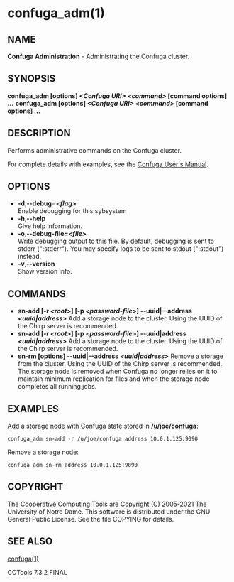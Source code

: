 






















# confuga_adm(1)

## NAME
**Confuga Administration** - Administrating the Confuga cluster.

## SYNOPSIS
**confuga_adm [options] _&lt;Confuga URI&gt;_ _&lt;command&gt;_ [command options] ...**
**confuga_adm [options] _&lt;Confuga URI&gt;_ _&lt;command&gt;_ [command options] ...**

## DESCRIPTION


Performs administrative commands on the Confuga cluster.


For complete details with examples, see the [Confuga User's Manual](http://ccl.cse.nd.edu/software/manuals/confuga.html).

## OPTIONS


- **-d**,**--debug=_&lt;flag&gt;_**<br />Enable debugging for this sybsystem
- **-h**,**--help**<br />Give help information.
- **-o**,**--debug-file=_&lt;file&gt;_**<br />Write debugging output to this file. By default, debugging is sent to stderr (":stderr"). You may specify logs to be sent to stdout (":stdout") instead.
- **-v**,**--version**<br />Show version info.


## COMMANDS


- **sn-add [-r _&lt;root&gt;_] [-p _&lt;password-file&gt;_] --uuid|--address _&lt;uuid|address&gt;_** Add a storage node to the cluster. Using the UUID of the Chirp server is recommended.
- **sn-add [-r _&lt;root&gt;_] [-p _&lt;password-file&gt;_] --uuid|address _&lt;uuid|address&gt;_** Add a storage node to the cluster. Using the UUID of the Chirp server is recommended.
- **sn-rm [options] --uuid|--address _&lt;uuid|address&gt;_** Remove a storage from the cluster. Using the UUID of the Chirp server is recommended. The storage node is removed when Confuga no longer relies on it to maintain minimum replication for files and when the storage node completes all running jobs.


## EXAMPLES


Add a storage node with Confuga state stored in **/u/joe/confuga**:

```
confuga_adm sn-add -r /u/joe/confuga address 10.0.1.125:9090
```


Remove a storage node:

```
confuga_adm sn-rm address 10.0.1.125:9090
```

## COPYRIGHT
The Cooperative Computing Tools are Copyright (C) 2005-2021 The University of Notre Dame.  This software is distributed under the GNU General Public License.  See the file COPYING for details.

## SEE ALSO
[confuga(1)](confuga.md)

CCTools 7.3.2 FINAL
